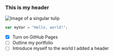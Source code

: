 ### This is my header 
![Image of a singular tulip](https://www.google.com/url?sa=i&url=https%3A%2F%2Fwww.lovingly.com%2Fflower-meanings%2Ftulip&psig=AOvVaw2PPeIFH1b1S4M23oVJxt0z&ust=1733875912508000&source=images&cd=vfe&opi=89978449&ved=0CBQQjRxqFwoTCNiIg6T1m4oDFQAAAAAdAAAAABAE)
``` javascript
var myVar = "Hello, world!";
```
- [x] Turn on GitHub Pages
- [ ] Outline my portfolio
- [ ] Introduce myself to the world
I added a header
